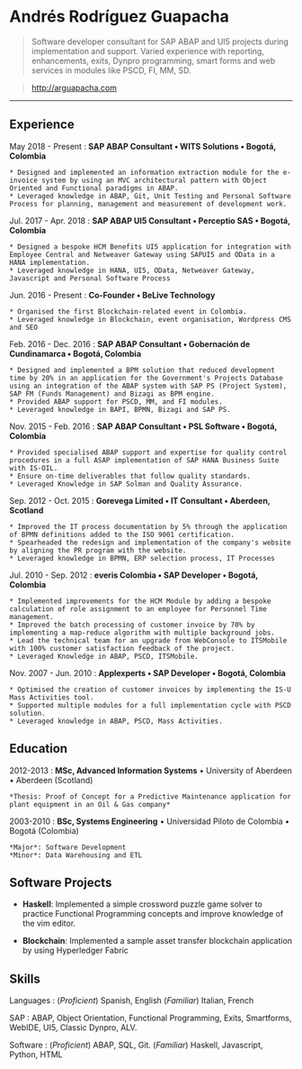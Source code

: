 Andrés Rodríguez Guapacha
=========================

> Software developer consultant for SAP ABAP and UI5 projects during implementation and support. Varied experience with reporting, enhancements, exits, Dynpro programming, smart forms and web services in modules like PSCD, FI, MM, SD.

> <http://arguapacha.com>

-----


Experience
----------

May 2018 - Present
:   **SAP ABAP Consultant • WITS Solutions • Bogotá, Colombia**

    * Designed and implemented an information extraction module for the e-invoice system by using an MVC architectural pattern with Object Oriented and Functional paradigms in ABAP.
    * Leveraged knowledge in ABAP, Git, Unit Testing and Personal Software Process for planning, management and measurement of development work.

Jul. 2017 - Apr. 2018
:   **SAP ABAP UI5 Consultant • Perceptio SAS • Bogotá, Colombia**

    * Designed a bespoke HCM Benefits UI5 application for integration with Employee Central and Netweaver Gateway using SAPUI5 and OData in a HANA implementation.
    * Leveraged knowledge in HANA, UI5, OData, Netweaver Gateway, Javascript and Personal Software Process

Jun. 2016 - Present
:   **Co-Founder • BeLive Technology**

    * Organised the first Blockchain-related event in Colombia.
    * Leveraged knowledge in Blockchain, event organisation, Wordpress CMS and SEO

Feb. 2016 - Dec. 2016
:   **SAP ABAP Consultant • Gobernación de Cundinamarca • Bogotá, Colombia**

    * Designed and implemented a BPM solution that reduced development time by 20% in an application for the Government's Projects Database using an integration of the ABAP system with SAP PS (Project System), SAP FM (Funds Management) and Bizagi as BPM engine.
    * Provided ABAP support for PSCD, MM, and FI modules.
    * Leveraged knowledge in BAPI, BPMN, Bizagi and SAP PS.

Nov. 2015 - Feb. 2016
:   **SAP ABAP Consultant • PSL Software • Bogotá, Colombia**

    * Provided specialised ABAP support and expertise for quality control procedures in a full ASAP implementation of SAP HANA Business Suite with IS-OIL. 
    * Ensure on-time deliverables that follow quality standards.
    * Leveraged Knowledge in SAP Solman and Quality Assurance.

Sep. 2012 - Oct. 2015
:   **Gorevega Limited • IT Consultant • Aberdeen, Scotland**

    * Improved the IT process documentation by 5% through the application of BPMN definitions added to the ISO 9001 certification.
    * Spearheaded the redesign and implementation of the company's website by aligning the PR program with the website.
    * Leveraged knowledge in BPMN, ERP selection process, IT Processes

Jul. 2010 - Sep. 2012
:   **everis Colombia • SAP Developer • Bogotá, Colombia**

    * Implemented improvements for the HCM Module by adding a bespoke calculation of role assignment to an employee for Personnel Time management.
    * Improved the batch processing of customer invoice by 70% by implementing a map-reduce algorithm with multiple background jobs.
    * Lead the technical team for an upgrade from WebConsole to ITSMobile with 100% customer satisfaction feedback of the project.
    * Leveraged Knowledge in ABAP, PSCD, ITSMobile.

Nov. 2007 - Jun. 2010
:   **Applexperts • SAP Developer • Bogotá, Colombia**

    * Optimised the creation of customer invoices by implementing the IS-U Mass Activities tool.
    * Supported multiple modules for a full implementation cycle with PSCD solution.
    * Leveraged knowledge in ABAP, PSCD, Mass Activities.



Education
---------

2012-2013
:   **MSc, Advanced Information Systems** • University of Aberdeen • Aberdeen (Scotland)

    *Thesis: Proof of Concept for a Predictive Maintenance application for plant equipment in an Oil & Gas company*

2003-2010
:   **BSc, Systems Engineering** • Universidad Piloto de Colombia • Bogotá (Colombia)

    *Major*: Software Development
    *Minor*: Data Warehousing and ETL

Software Projects
-----------------

* **Haskell**: Implemented a simple crossword puzzle game solver to practice Functional Programming concepts and improve knowledge of the vim editor.

* **Blockchain**: Implemented a sample asset transfer blockchain application by using Hyperledger Fabric

Skills
------

Languages
:   (*Proficient*) Spanish, English (*Familiar*) Italian, French

SAP
:   ABAP, Object Orientation, Functional Programming, Exits, Smartforms, WebIDE, UI5, Classic Dynpro, ALV.

Software
:   (*Proficient*) ABAP, SQL, Git. (*Familiar*) Haskell, Javascript, Python, HTML
